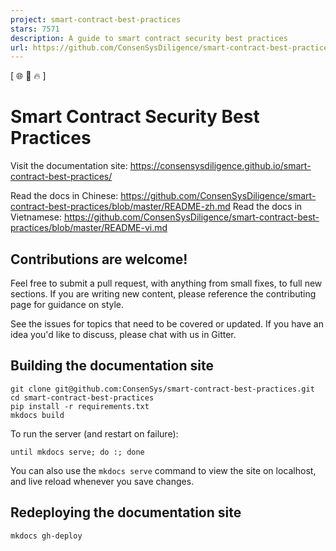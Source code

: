 ```yaml
---
project: smart-contract-best-practices
stars: 7571
description: A guide to smart contract security best practices
url: https://github.com/ConsenSysDiligence/smart-contract-best-practices
---
```


  
\[ 🌐 📩 🔥 \]  
  

Smart Contract Security Best Practices
======================================

Visit the documentation site: https://consensysdiligence.github.io/smart-contract-best-practices/

Read the docs in Chinese: https://github.com/ConsenSysDiligence/smart-contract-best-practices/blob/master/README-zh.md Read the docs in Vietnamese: https://github.com/ConsenSysDiligence/smart-contract-best-practices/blob/master/README-vi.md

Contributions are welcome!
--------------------------

Feel free to submit a pull request, with anything from small fixes, to full new sections. If you are writing new content, please reference the contributing page for guidance on style.

See the issues for topics that need to be covered or updated. If you have an idea you'd like to discuss, please chat with us in Gitter.

Building the documentation site
-------------------------------

```
git clone git@github.com:ConsenSys/smart-contract-best-practices.git
cd smart-contract-best-practices
pip install -r requirements.txt
mkdocs build 
```

To run the server (and restart on failure):

```
until mkdocs serve; do :; done
```

You can also use the `mkdocs serve` command to view the site on localhost, and live reload whenever you save changes.

Redeploying the documentation site
----------------------------------

```
mkdocs gh-deploy
```

